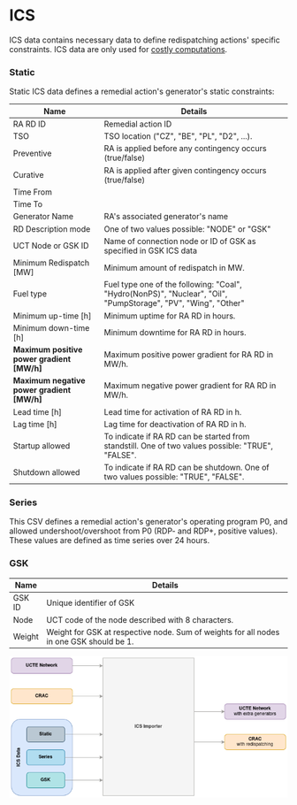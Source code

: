 # ICS

ICS data contains necessary data to define redispatching actions' specific constraints. ICS data are only used for 
[costly computations](../../algorithms/castor/linear-problem/inter-temporal-constraints.md).

### Static
Static ICS data defines a remedial action's generator's static constraints:

| Name                                       | Details                                                                                                        |
|--------------------------------------------|----------------------------------------------------------------------------------------------------------------|
| RA RD ID                                   | Remedial action ID                                                                                             |
| TSO                                        | TSO location  ("CZ", "BE", "PL", "D2", ...).                                                                   |
| Preventive                                 | RA is applied before any contingency occurs (true/false)                                                       |
| Curative                                   | RA is applied after given contingency occurs (true/false)                                                      |
| Time From                                  |                                                                                                                |
| Time To                                    |                                                                                                                |
| Generator Name                             | RA's associated generator's name                                                                               |
| RD Description mode                        | One of two values possible: "NODE" or "GSK"                                                                    |
| UCT Node or GSK ID                         | Name of connection node or ID of GSK as specified in GSK ICS data                                              |
| Minimum Redispatch [MW]                    | Minimum amount of redispatch in MW.                                                                            |
| Fuel type                                  | Fuel type one of the following: "Coal", "Hydro(NonPS)", "Nuclear", "Oil", "PumpStorage", "PV", "Wing", "Other" |
| Minimum up-time [h]                        | Minimum uptime for RA RD in hours.                                                                             |
| Minimum down-time [h]                      | Minimum downtime for RA RD in hours.                                                                           |
| **Maximum positive power gradient [MW/h]** | Maximum positive power gradient for RA RD in MW/h.                                                             |
| **Maximum negative power gradient [MW/h]** | Maximum negative power gradient for RA RD in MW/h.                                                             |
| Lead time [h]                              | Lead time for activation of RA RD in h.                                                                        |
| Lag time [h]                               | Lag time for deactivation of RA RD in h.                                                                       |
| Startup allowed                            | To indicate if RA RD can be started from standstill. One of two values possible: "TRUE", "FALSE".              |
| Shutdown allowed                           | To indicate if RA RD can be shutdown. One of two values possible: "TRUE", "FALSE".                             |


### Series

This CSV defines a remedial action's generator's operating program P0, and allowed undershoot/overshoot
from P0 (RDP- and RDP+, positive values). These values are defined as time series over 24 hours.

### GSK

| Name   | Details                                                                                  |
|--------|------------------------------------------------------------------------------------------|
| GSK ID | Unique identifier of GSK                                                                 |
| Node   | UCT code of the node described with 8 characters.                                        |
| Weight | Weight for GSK at respective node.  Sum of weights for all nodes in one GSK should be 1. |

![ICS Importer](../../_static/img/ics-importer.png)